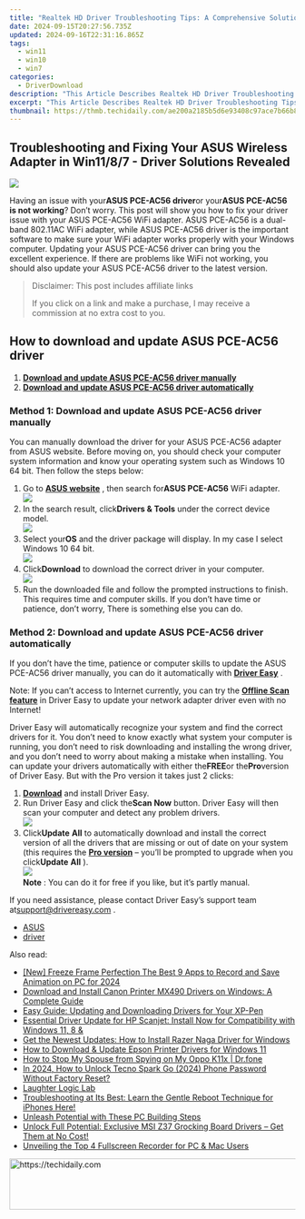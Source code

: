 ```yaml
---
title: "Realtek HD Driver Troubleshooting Tips: A Comprehensive Solution Guide"
date: 2024-09-15T20:27:56.735Z
updated: 2024-09-16T22:31:16.865Z
tags:
  - win11
  - win10
  - win7
categories:
  - DriverDownload
description: "This Article Describes Realtek HD Driver Troubleshooting Tips: A Comprehensive Solution Guide"
excerpt: "This Article Describes Realtek HD Driver Troubleshooting Tips: A Comprehensive Solution Guide"
thumbnail: https://thmb.techidaily.com/ae200a2185b5d6e93408c97ace7b66b8254fa867626e84f986d0cc30e800ea8d.jpg
---
```


## Troubleshooting and Fixing Your ASUS Wireless Adapter in Win11/8/7 - Driver Solutions Revealed

![](https://images.drivereasy.com/wp-content/uploads/2018/12/img_5c147176e605c.jpg)

Having an issue with your**ASUS PCE-AC56 driver**or your**ASUS PCE-AC56 is not working**? Don’t worry. This post will show you how to fix your driver issue with your ASUS PCE-AC56 WiFi adapter. ASUS PCE-AC56 is a dual-band 802.11AC WiFi adapter, while ASUS PCE-AC56 driver is the important software to make sure your WiFi adapter works properly with your Windows computer. Updating your ASUS PCE-AC56 driver can bring you the excellent experience. If there are problems like WiFi not working, you should also update your ASUS PCE-AC56 driver to the latest version.

>  Disclaimer: This post includes affiliate links
>
>  If you click on a link and make a purchase, I may receive a commission at no extra cost to you.
>

## How to download and update ASUS PCE-AC56 driver

1. **[Download and update ASUS PCE-AC56 driver manually](https://tools.techidaily.com/drivereasy/download/)**
2. **[Download and update ASUS PCE-AC56 driver automatically](https://tools.techidaily.com/drivereasy/download/)**

### Method 1: Download and update ASUS PCE-AC56 driver manually

You can manually download the driver for your ASUS PCE-AC56 adapter from ASUS website. Before moving on, you should check your computer system information and know your operating system such as Windows 10 64 bit. Then follow the steps below:

1. Go to **[ASUS website](https://www.asus.com)**  , then search for**ASUS PCE-AC56** WiFi adapter.  
![](https://images.drivereasy.com/wp-content/uploads/2018/12/img_5c14727a86efb.png)
2. In the search result, click**Drivers & Tools** under the correct device model.  
![](https://images.drivereasy.com/wp-content/uploads/2018/12/img_5c14729f3b8eb.jpg)
3. Select your**OS** and the driver package will display. In my case I select Windows 10 64 bit.  
![](https://images.drivereasy.com/wp-content/uploads/2018/12/img_5c1472bf86fc6.png)
4. Click**Download** to download the correct driver in your computer.  
![](https://images.drivereasy.com/wp-content/uploads/2018/12/img_5c1472d69ff32.jpg)
5. Run the downloaded file and follow the prompted instructions to finish.
This requires time and computer skills. If you don’t have time or patience, don’t worry, There is something else you can do.

### Method 2: Download and update ASUS PCE-AC56 driver automatically

If you don’t have the time, patience or computer skills to update the ASUS PCE-AC56 driver manually, you can do it automatically with **[Driver Easy](https://tools.techidaily.com/drivereasy/download/)** .

 Note: If you can’t access to Internet currently, you can try the **[Offline Scan feature](https://tools.techidaily.com/drivereasy/download/)**  in Driver Easy to update your network adapter driver even with no Internet!

Driver Easy will automatically recognize your system and find the correct drivers for it. You don’t need to know exactly what system your computer is running, you don’t need to risk downloading and installing the wrong driver, and you don’t need to worry about making a mistake when installing. You can update your drivers automatically with either the**FREE**or the**Pro**version of Driver Easy. But with the Pro version it takes just 2 clicks:

1. **[Download](https://tools.techidaily.com/drivereasy/download/)**  and install Driver Easy.
2. Run Driver Easy and click the**Scan Now** button. Driver Easy will then scan your computer and detect any problem drivers.  
![](https://images.drivereasy.com/wp-content/uploads/2018/12/img_5c147338d0289.jpg)
3. Click**Update** **All** to automatically download and install the correct version of all the drivers that are missing or out of date on your system (this requires the **[Pro version](https://tools.techidaily.com/drivereasy/download/)**  – you’ll be prompted to upgrade when you click**Update** **All** ).  
![](https://images.drivereasy.com/wp-content/uploads/2018/12/img_5c1474c94bd8a.jpg)  
**Note** : You can do it for free if you like, but it’s partly manual.

 If you need assistance, please contact Driver Easy’s support team at[support@drivereasy.com](https://tools.techidaily.com/drivereasy/download/) .

* [ASUS](https://tools.techidaily.com/drivereasy/download/)
* [driver](https://tools.techidaily.com/drivereasy/download/)

<ins class="adsbygoogle"
     style="display:block"
     data-ad-format="autorelaxed"
     data-ad-client="ca-pub-7571918770474297"
     data-ad-slot="1223367746"></ins>

<ins class="adsbygoogle"
     style="display:block"
     data-ad-client="ca-pub-7571918770474297"
     data-ad-slot="8358498916"
     data-ad-format="auto"
     data-full-width-responsive="true"></ins>

<span class="atpl-alsoreadstyle">Also read:</span>
<div><ul>
<li><a href="https://video-capture.techidaily.com/new-freeze-frame-perfection-the-best-9-apps-to-record-and-save-animation-on-pc-for-2024/"><u>[New] Freeze Frame Perfection The Best 9 Apps to Record and Save Animation on PC for 2024</u></a></li>
<li><a href="https://win-amazing.techidaily.com/download-and-install-canon-printer-mx490-drivers-on-windows-a-complete-guide/"><u>Download and Install Canon Printer MX490 Drivers on Windows: A Complete Guide</u></a></li>
<li><a href="https://win-amazing.techidaily.com/easy-guide-updating-and-downloading-drivers-for-your-xp-pen/"><u>Easy Guide: Updating and Downloading Drivers for Your XP-Pen</u></a></li>
<li><a href="https://win-amazing.techidaily.com/essential-driver-update-for-hp-scanjet-install-now-for-compatibility-with-windows-11-8-and/"><u>Essential Driver Update for HP Scanjet: Install Now for Compatibility with Windows 11, 8 &</u></a></li>
<li><a href="https://win-amazing.techidaily.com/get-the-newest-updates-how-to-install-razer-naga-driver-for-windows/"><u>Get the Newest Updates: How to Install Razer Naga Driver for Windows</u></a></li>
<li><a href="https://win-amazing.techidaily.com/how-to-download-and-update-epson-printer-drivers-for-windows-11/"><u>How to Download & Update Epson Printer Drivers for Windows 11</u></a></li>
<li><a href="https://change-location.techidaily.com/how-to-stop-my-spouse-from-spying-on-my-oppo-k11x-drfone-by-drfone-virtual-android/"><u>How to Stop My Spouse from Spying on My Oppo K11x | Dr.fone</u></a></li>
<li><a href="https://unlock-android.techidaily.com/in-2024-how-to-unlock-tecno-spark-go-2024-phone-password-without-factory-reset-by-drfone-android/"><u>In 2024, How to Unlock Tecno Spark Go (2024) Phone Password Without Factory Reset?</u></a></li>
<li><a href="https://fox-blue.techidaily.com/laughter-logic-lab/"><u>Laughter Logic Lab</u></a></li>
<li><a href="https://fox-that.techidaily.com/troubleshooting-at-its-best-learn-the-gentle-reboot-technique-for-iphones-here/"><u>Troubleshooting at Its Best: Learn the Gentle Reboot Technique for iPhones Here!</u></a></li>
<li><a href="https://games-able.techidaily.com/unleash-potential-with-these-pc-building-steps/"><u>Unleash Potential with These PC Building Steps</u></a></li>
<li><a href="https://win-amazing.techidaily.com/1722967364525-unlock-full-potential-exclusive-msi-z37-grocking-board-drivers-get-them-at-no-cost/"><u>Unlock Full Potential: Exclusive MSI Z37 Grocking Board Drivers – Get Them at No Cost!</u></a></li>
<li><a href="https://video-capture.techidaily.com/unveiling-the-top-4-fullscreen-recorder-for-pc-and-mac-users/"><u>Unveiling the Top 4 Fullscreen Recorder for PC & Mac Users</u></a></li>
</ul></div>

<!-- affiliate ads begin -->
<a href="https://appsumo.8odi.net/c/5597632/2118324/7443" target="_top" id="2118324">
  <img src="//a.impactradius-go.com/display-ad/7443-2118324" border="0" alt="https://techidaily.com" width="600" height="90"/>
</a>
<img height="0" width="0" src="https://appsumo.8odi.net/i/5597632/2118324/7443" style="position:absolute;visibility:hidden;" border="0" />
<!-- affiliate ads end -->

